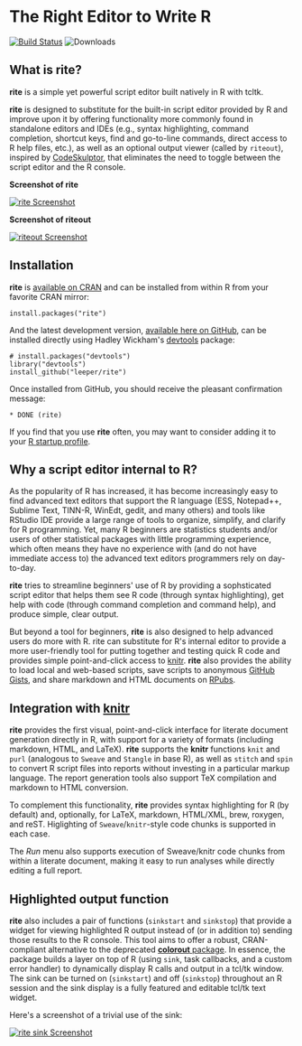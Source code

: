 # The Right Editor to Write R #

[![Build Status](https://travis-ci.org/leeper/rite.png?branch=master)](https://travis-ci.org/leeper/rite)
![Downloads](http://cranlogs.r-pkg.org/badges/rite)

## What is rite? ##

**rite** is a simple yet powerful script editor built natively in R with tcltk.

**rite** is designed to substitute for the built-in script editor provided by R and improve upon it by offering functionality more commonly found in standalone editors and IDEs (e.g., syntax highlighting, command completion, shortcut keys, find and go-to-line commands, direct access to R help files, etc.), as well as an optional output viewer (called by `riteout`), inspired by [CodeSkulptor](http://www.codeskulptor.org/), that eliminates the need to toggle between the script editor and the R console.

**Screenshot of rite**

[![rite Screenshot](http://i.imgur.com/74TkHIn.png)](http://imgur.com/74TkHIn)


**Screenshot of riteout**

[![riteout Screenshot](http://i.imgur.com/P2mmwY7.png)](http://imgur.com/P2mmwY7)


## Installation ##

**rite** is [available on CRAN](http://cran.r-project.org/web/packages/rite/index.html) and can be installed from within R from your favorite CRAN mirror:

```
install.packages("rite")
```

And the latest development version, [available here on GitHub](https://github.com/leeper/rite), can be installed directly using Hadley Wickham's [devtools](http://cran.r-project.org/web/packages/devtools/index.html) package:

```
# install.packages("devtools")
library("devtools")
install_github("leeper/rite")
```

Once installed from GitHub, you should receive the pleasant confirmation message:

```
* DONE (rite)
```

If you find that you use **rite** often, you may want to consider adding it to your [R startup profile](http://stat.ethz.ch/R-manual/R-devel/library/base/html/Startup.html).

## Why a script editor internal to R? ##

As the popularity of R has increased, it has become increasingly easy to find advanced text editors that support the R language (ESS, Notepad++, Sublime Text, TINN-R, WinEdt, gedit, and many others) and tools like RStudio IDE provide a large range of tools to organize, simplify, and clarify for R programming. Yet, many R beginners are statistics students and/or users of other statistical packages with little programming experience, which often means they have no experience with (and do not have immediate access to) the advanced text editors programmers rely on day-to-day.

**rite** tries to streamline beginners' use of R by providing a sophsticated script editor that helps them see R code (through syntax highlighting), get help with code (through command completion and command help), and produce simple, clear output.

But beyond a tool for beginners, **rite** is also designed to help advanced users do more with R. rite can substitute for R's internal editor to provide a more user-friendly tool for putting together and testing quick R code and provides simple point-and-click access to [knitr](http://yihui.name/knitr/). **rite** also provides the ability to load local and web-based scripts, save scripts to anonymous [GitHub Gists](https://gist.github.com/), and share markdown and HTML documents on [RPubs](http://rpubs.com/).

## Integration with [knitr](http://yihui.name/knitr/) ##

**rite** provides the first visual, point-and-click interface for literate document generation directly in R, with support for a variety of formats (including markdown, HTML, and LaTeX). **rite** supports the **knitr** functions `knit` and `purl` (analogous to `Sweave` and `Stangle` in base R), as well as `stitch` and `spin` to convert R script files into reports without investing in a particular markup language. The report generation tools also support TeX compilation and markdown to HTML conversion.

To complement this functionality, **rite** provides syntax highlighting for R (by default) and, optionally, for LaTeX, markdown, HTML/XML, brew, roxygen, and reST. Higlighting of `Sweave`/`knitr`-style code chunks is supported in each case.

The *Run* menu also supports execution of Sweave/knitr code chunks from within a literate document, making it easy to run analyses while directly editing a full report.

## Highlighted output function ##

**rite** also includes a pair of functions (`sinkstart` and `sinkstop`) that provide a widget for viewing highlighted R output instead of (or in addition to) sending those results to the R console. This tool aims to offer a robust, CRAN-compliant alternative to the deprecated [**colorout** package](http://cran.r-project.org/web/packages/colorout/index.html). In essence, the package builds a layer on top of R (using `sink`, task callbacks, and a custom error handler) to dynamically display R calls and output in a tcl/tk window. The sink can be turned on (`sinkstart`) and off (`sinkstop`) throughout an R session and the sink display is a fully featured and editable tcl/tk text widget.

Here's a screenshot of a trivial use of the sink:

[![rite sink Screenshot](http://i.imgur.com/pGjsgxF.png)](http://i.imgur.com/pGjsgxF)


